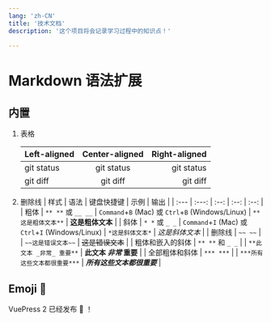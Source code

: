 ```yaml
---
lang: 'zh-CN'
title: '技术文档'
description: '这个项目将会记录学习过程中的知识点！'

---
```


# Markdown 语法扩展

## 内置

1. 表格

   | Left-aligned | Center-aligned | Right-aligned |
   | :----------- | :------------: | ------------: |
   | git status   |   git status   |    git status |
   | git diff     |    git diff    |      git diff |

2. 删除线
   | 样式 | 语法 | 键盘快捷键 | 示例 | 输出 |
   | :--- | :---: | :--: | :--: | :--: |
   | 粗体 | `** **` 或 `__ __` | `Command`+`B` (Mac) 或 `Ctrl`+`B` (Windows/Linux) | `**这是粗体文本**` | **这是粗体文本** |
   | 斜体 | `* *` 或 `_ _` | `Command`+`I` (Mac) 或 `Ctrl`+`I` (Windows/Linux) | `*这是斜体文本*` | *这是斜体文本* |
   | 删除线 | `~~ ~~` |  | `~~这是错误文本~~` | ~~这是错误文本~~ |
   | 粗体和嵌入的斜体 | `** **` 和 `_ _` |  | `**此文本 _非常_ 重要**` | **此文本 _非常_ 重要** |
   | 全部粗体和斜体 | `*** ***` |  | `***所有这些文本都很重要***` | ***所有这些文本都很重要*** |

## Emoji :see_no_evil:

VuePress 2 已经发布 :tada: ！